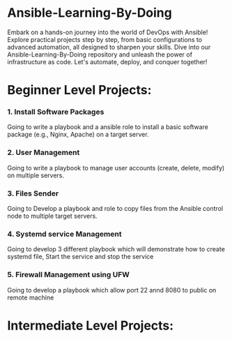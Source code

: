 # Ansible-Learning-By-Doing
Embark on a hands-on journey into the world of DevOps with Ansible! Explore practical projects step by step, from basic configurations to advanced automation, all designed to sharpen your skills. Dive into our Ansible-Learning-By-Doing repository and unleash the power of infrastructure as code. Let's automate, deploy, and conquer together!

# Beginner Level Projects:

### 1. Install Software Packages 
Going to write a playbook and a ansible role to install a basic software package (e.g., Nginx, Apache) on a target server.


### 2. User Management 
Going to write a playbook to manage user accounts (create, delete, modify) on multiple servers.

### 3. Files Sender
Going to Develop a playbook and role to copy files from the Ansible control node to multiple target servers.

### 4. Systemd service Management 
Going to develop 3 different playbook which will demonstrate how to create systemd file, Start the service and stop the service

### 5. Firewall Management using UFW
Going to develop a playbook which allow port 22 annd 8080 to public on remote machine 


# Intermediate Level Projects:
